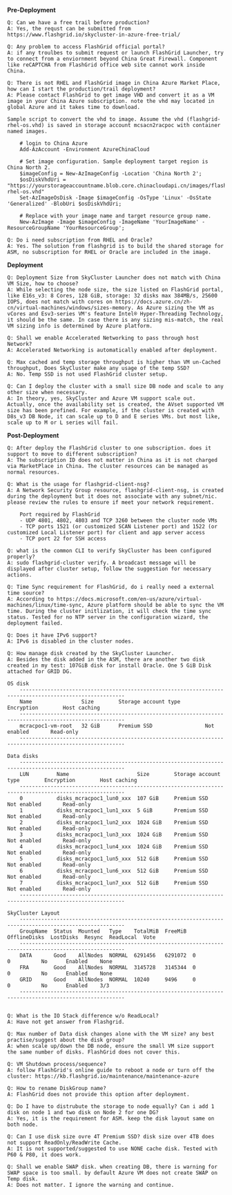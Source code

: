 **Pre-Deployment**

    Q: Can we have a free trail before production?
    A: Yes, the requst can be submitted from https://www.flashgrid.io/skycluster-in-azure-free-trial/
    
    Q: Any problem to access FlashGrid official portal?
    A: if any troulbes to submit request or launch FlashGrid Launcher, try to connect from a enviornment beyond China Great Firewall. Component like reCAPTCHA from FlashGrid office web site cannot work inside China.

    Q: There is not RHEL and FlashGrid image in China Azure Market Place, how can I start the production/trail deployment?
    A: Please contact FlashGrid to get image VHD and convert it as a VM image in your China Azure subscription. note the vhd may located in global Azure and it takes time to download.

    Sample script to convert the vhd to image. Assume the vhd (flashgrid-rhel-os.vhd) is saved in storage account mcsacn2racpoc with container named images.

        # login to China Azure
        Add-AzAccount -Environment AzureChinaCloud

        # Set image configuration. Sample deployment target region is China North 2.
        $imageConfig = New-AzImageConfig -Location 'China North 2';
        $osDiskVhdUri = "https://yourstorageaccountname.blob.core.chinacloudapi.cn/images/flashgrid-rhel-os.vhd"
        Set-AzImageOsDisk -Image $imageConfig -OsType 'Linux' -OsState 'Generalized' -BlobUri $osDiskVhdUri;

        # Replace with your image name and target resource group name.
        New-AzImage -Image $imageConfig -ImageName 'YourImageName' -ResourceGroupName 'YourResourceGroup';

    Q: Do i need subscription from RHEL and Oracle?
    A: Yes. The solution from flashgrid is to build the shared storage for ASM, no subscription for RHEL or Oracle are included in the image.


**Deployment**

    Q: Deployment Size from SkyCluster Launcher does not match with China VM Size, how to choose?
    A: While selecting the node size, the size listed on FlashGrid portal, like E16s_v3: 8 Cores, 128 GiB, storage: 32 disks max 384MB/s, 25600 IOPS, does not match with cores on https://docs.azure.cn/zh-cn/virtual-machines/windows/sizes-memory. As Azure sizing the VM as vCores and Esv3-series VM's feature Intel® Hyper-Threading Technology, it should be the same. In case there is any sizing mis-match, the real VM sizing info is determined by Azure platform.

    Q: Shall we enable Accelerated Networking to pass through host Network?
    A: Accelerated Networking is automatically enabled after deployment.

    Q: Max cached and temp storage throughput is higher than VM un-Cached throughput, Does SkyCluster make any usage of the temp SSD?
    A: No. Temp SSD is not used FlashGrid cluster setup.

    Q: Can I deploy the cluster with a small size DB node and scale to any other size when necessary.
    A: In theory, yes, SkyCluster and Azure VM support scale out. Actually, once the availability set is created, the AVset supported VM size has been prefined. For example, if the cluster is created with D8s_v3 DB Node, it can scale up to D and E series VMs. but most like, scale up to M or L series will fail.     

**Post-Deployment**
    
    Q: After deploy the FlashGrid cluster to one subscription. does it support to move to different subscription?
    A: The subscription ID does not matter in China as it is not charged via MarketPlace in China. The cluster resources can be managed as normal resources. 

    Q: What is the usage for flashgrid-client-nsg?
    A: A Network Security Group resource, flashgrid-client-nsg, is created during the deployment but it does not associate with any subnet/nic. please review the rules to ensure if meet your network requirement.  

        Port required by FlashGrid
        - UDP 4801, 4802, 4803 and TCP 3260 between the cluster node VMs
        - TCP ports 1521 (or customized SCAN Listener port) and 1522 (or customized Local Listener port) for client and app server access
        - TCP port 22 for SSH access

    Q: what is the common CLI to verify SkyCluster has been configured properly?
    A: sudo flashgrid-cluster verify. A broadcast message will be displayed after cluster setup, follow the suggestion for necessary actions. 

    Q: Time Sync requirement for FlashGrid, do i really need a external time source?
    A: According to https://docs.microsoft.com/en-us/azure/virtual-machines/linux/time-sync, Azure platform should be able to sync the VM time. During the cluster initlization, it will check the time sync status. Tested for no NTP server in the configuration wizard, the deployment failed. 

    Q: Does it have IPv6 support?
    A: IPv6 is disabled in the cluster nodes.

    Q: How manage disk created by the SkyCluster Launcher.
    A: Besides the disk added in the ASM, there are another two disk created in my test: 107GiB disk for install Oracle. One 5 GiB Disk attached for GRID DG. 
    
    OS disk
        --------------------------------------------------------------------------------------------------------
        Name                Size        Storage account type        Encryption        Host caching
        --------------------------------------------------------------------------------------------------------
        mcracpoc1-vm-root   32 GiB      Premium SSD                 Not enabled       Read-only
        --------------------------------------------------------------------------------------------------------

    Data disks
        --------------------------------------------------------------------------------------------------------
        LUN         Name                      Size        Storage account type        Encryption        Host caching
        --------------------------------------------------------------------------------------------------------
        0           disks_mcracpoc1_lun0_xxx  107 GiB     Premium SSD                 Not enabled       Read-only
        1           disks_mcracpoc1_lun1_xxx  5 GiB       Premium SSD                 Not enabled       Read-only
        2           disks_mcracpoc1_lun2_xxx  1024 GiB    Premium SSD                 Not enabled       Read-only
        3           disks_mcracpoc1_lun3_xxx  1024 GiB    Premium SSD                 Not enabled       Read-only
        4           disks_mcracpoc1_lun4_xxx  1024 GiB    Premium SSD                 Not enabled       Read-only
        5           disks_mcracpoc1_lun5_xxx  512 GiB     Premium SSD                 Not enabled       Read-only
        6           disks_mcracpoc1_lun6_xxx  512 GiB     Premium SSD                 Not enabled       Read-only
        7           disks_mcracpoc1_lun7_xxx  512 GiB     Premium SSD                 Not enabled       Read-only
        --------------------------------------------------------------------------------------------------------
    
    SkyCluster Layout
        --------------------------------------------------------------------------------------------------------
        GroupName  Status  Mounted   Type    TotalMiB  FreeMiB  OfflineDisks  LostDisks  Resync  ReadLocal  Vote
        --------------------------------------------------------------------------------------------------------
        DATA       Good    AllNodes  NORMAL  6291456   6291072  0             0          No      Enabled    None
        FRA        Good    AllNodes  NORMAL  3145728   3145344  0             0          No      Enabled    None
        GRID       Good    AllNodes  NORMAL  10240     9496     0             0          No      Enabled    3/3 
        --------------------------------------------------------------------------------------------------------


    Q: What is the IO Stack difference w/o ReadLocal?
    A: Have not get answer from Flashgrid.

    Q: Max number of Data disk changes alone with the VM size? any best practise/suggest about the disk group?
    A: when scale up/down the DB node, ensure the small VM size support the same number of disks. FlashGrid does not cover this.

    Q: VM Shutdown process/sequence?
    A: follow FlashGrid's online guide to reboot a node or turn off the cluster: https://kb.flashgrid.io/maintenance/maintenance-azure

    Q: How to rename DiskGroup name?
    A: FlashGrid does not provide this option after deployment. 

    Q: Do I have to distrubute the storage to node equally? Can i add 1 disk on node 1 and two disk on Node 2 for one DG?
    A: Yes, it is the requirement for ASM. keep the disk layout same on both node.

    Q: Can I use disk size ovre 4T Premium SSD? disk size over 4TB does not support ReadOnly/ReadWrite Cache.
    A: It is not supported/suggested to use NONE cache disk. Tested with P60 & P80, it does work. 

    Q: Shall we enable SWAP disk. when creating DB, there is warning for SWAP space is too small. by default Azure VM does not create SWAP on Temp disk.
    A: Does not matter. I ignore the warning and continue.

